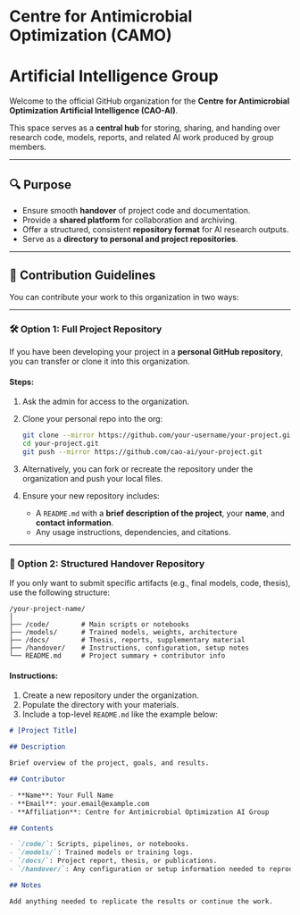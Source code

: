 # Centre for Antimicrobial Optimization (CAMO) 
# Artificial Intelligence Group

Welcome to the official GitHub organization for the **Centre for Antimicrobial Optimization Artificial Intelligence (CAO-AI)**.

This space serves as a **central hub** for storing, sharing, and handing over research code, models, reports, and related AI work produced by group members.

---

## 🔍 Purpose

- Ensure smooth **handover** of project code and documentation.
- Provide a **shared platform** for collaboration and archiving.
- Offer a structured, consistent **repository format** for AI research outputs.
- Serve as a **directory to personal and project repositories**.

---

## 📂 Contribution Guidelines

You can contribute your work to this organization in two ways:

---

### 🛠 Option 1: Full Project Repository

If you have been developing your project in a **personal GitHub repository**, you can transfer or clone it into this organization.

#### Steps:

1. Ask the admin for access to the organization.
2. Clone your personal repo into the org:

   ```bash
   git clone --mirror https://github.com/your-username/your-project.git
   cd your-project.git
   git push --mirror https://github.com/cao-ai/your-project.git
   ```

3. Alternatively, you can fork or recreate the repository under the organization and push your local files.

4. Ensure your new repository includes:
   - A `README.md` with a **brief description of the project**, your **name**, and **contact information**.
   - Any usage instructions, dependencies, and citations.

---

### 📄 Option 2: Structured Handover Repository

If you only want to submit specific artifacts (e.g., final models, code, thesis), use the following structure:

```
/your-project-name/
│
├── /code/        # Main scripts or notebooks
├── /models/      # Trained models, weights, architecture
├── /docs/        # Thesis, reports, supplementary material
├── /handover/    # Instructions, configuration, setup notes
└── README.md     # Project summary + contributor info
```

#### Instructions:

1. Create a new repository under the organization.
2. Populate the directory with your materials.
3. Include a top-level `README.md` like the example below:

````markdown
# [Project Title]

## Description

Brief overview of the project, goals, and results.

## Contributor

- **Name**: Your Full Name  
- **Email**: your.email@example.com  
- **Affiliation**: Centre for Antimicrobial Optimization AI Group

## Contents

- `/code/`: Scripts, pipelines, or notebooks.
- `/models/`: Trained models or training logs.
- `/docs/`: Project report, thesis, or publications.
- `/handover/`: Any configuration or setup information needed to reproduce results.

## Notes

Add anything needed to replicate the results or continue the work.
